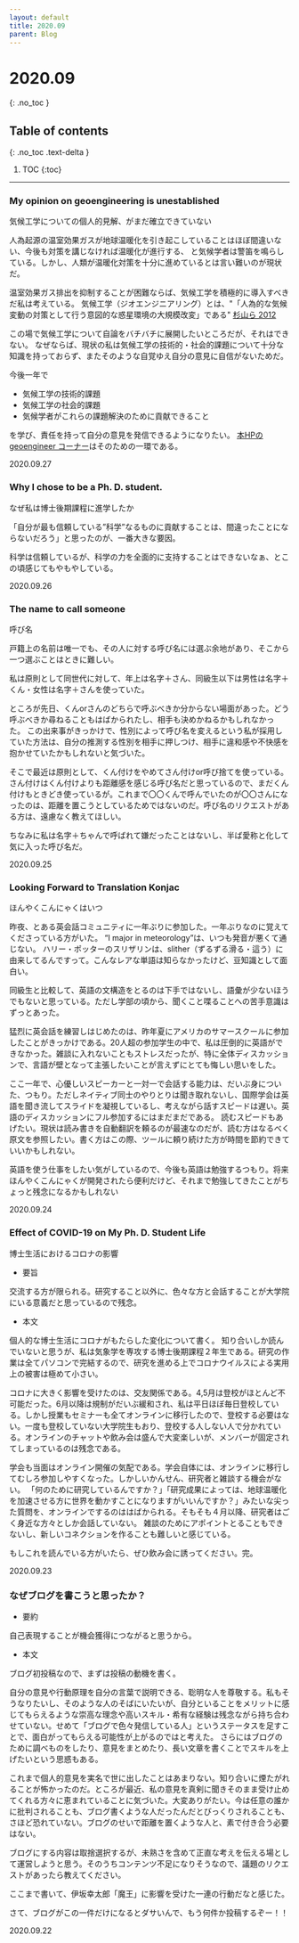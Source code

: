 ```yaml
---
layout: default
title: 2020.09
parent: Blog
---
```


# 2020.09
{: .no_toc }

## Table of contents
{: .no_toc .text-delta }

1. TOC
{:toc}

---

### My opinion on geoengineering is unestablished
気候工学についての個人的見解、がまだ確立できていない

人為起源の温室効果ガスが地球温暖化を引き起こしていることはほぼ間違いない、今後も対策を講じなければ温暖化が進行する、
と気候学者は警笛を鳴らしている。しかし、人類が温暖化対策を十分に進めているとは言い難いのが現状だ。

温室効果ガス排出を抑制することが困難ならば、気候工学を積極的に導入すべきだ私は考えている。
気候工学（ジオエンジニアリング）とは、"「人為的な気候変動の対策として行う意図的な惑星環境の大規模改変」である"
[杉山ら 2012](https://www.metsoc.jp/tenki/pdf/2011/2011_07_0003.pdf "杉山ら 2012")

この場で気候工学について自論をバチバチに展開したいところだが、それはできない。
なぜならば、現状の私は気候工学の技術的・社会的課題について十分な知識を持っておらず、またそのような自覚ゆえ自分の意見に自信がないためだ。

今後一年で
- 気候工学の技術的課題
- 気候工学の社会的課題
- 気候学者がこれらの課題解決のために貢献できること

を学び、責任を持って自分の意見を発信できるようになりたい。
[本HPのgeoengineer コーナー](https://harukahotta.github.io/HarukaHotta/docs/Memo/geoengineer/ "本HPのgeoengineer")はそのための一環である。

2020.09.27

### Why I chose to be a Ph. D. student.
なぜ私は博士後期課程に進学したか

「自分が最も信頼している”科学”なるものに貢献することは、間違ったことにならないだろう」と思ったのが、一番大きな要因。

科学は信頼しているが、科学の力を全面的に支持することはできないなぁ、とこの頃感じてもやもやしている。

2020.09.26

### The name to call someone
呼び名

戸籍上の名前は唯一でも、その人に対する呼び名には選ぶ余地があり、そこから一つ選ぶことはときに難しい。

私は原則として同世代に対して、年上は名字＋さん、同級生以下は男性は名字＋くん・女性は名字＋さんを使っていた。

ところが先日、くんorさんのどちらで呼ぶべきか分からない場面があった。どう呼ぶべきか尋ねることもはばかられたし、相手も決めかねるかもしれなかった。
この出来事がきっかけで、性別によって呼び名を変えるという私が採用していた方法は、自分の推測する性別を相手に押しつけ、相手に違和感や不快感を抱かせていたかもしれないと気づいた。

そこで最近は原則として、くん付けをやめてさん付けor呼び捨てを使っている。さん付けはくん付けよりも距離感を感じる呼び名だと思っているので、まだくん付けもときどき使っているが。これまで〇〇くんで呼んでいたのが〇〇さんになったのは、距離を置こうとしているためではないのだ。呼び名のリクエストがある方は、遠慮なく教えてほしい。

ちなみに私は名字＋ちゃんで呼ばれて嫌だったことはないし、半ば愛称と化して気に入った呼び名だ。

2020.09.25

### Looking Forward to Translation Konjac
ほんやくこんにゃくはいつ

昨夜、とある英会話コミュニティに一年ぶりに参加した。一年ぶりなのに覚えてくださっている方がいた。
“I major in meteorology”は、いつも発音が悪くて通じない。
ハリー・ポッターのスリザリンは、slither（ずるずる滑る・這う）に由来してるんですって。こんなレアな単語は知らなかったけど、豆知識として面白い。

同級生と比較して、英語の文構造をとるのは下手ではないし、語彙が少ないほうでもないと思っている。ただし学部の頃から、聞くこと喋ることへの苦手意識はずっとあった。

猛烈に英会話を練習しはじめたのは、昨年夏にアメリカのサマースクールに参加したことがきっかけである。20人超の参加学生の中で、私は圧倒的に英語ができなかった。雑談に入れないこともストレスだったが、特に全体ディスカッションで、言語が壁となって主張したいことが言えずにとても悔しい思いをした。

ここ一年で、心優しいスピーカーと一対一で会話する能力は、だいぶ身についた、つもり。ただしネイティブ同士のやりとりは聞き取れないし、国際学会は英語を聞き流してスライドを凝視しているし、考えながら話すスピードは遅い。英語のディスカッションにフル参加するにはまだまだである。
読むスピードもあげたい。現状は読み書きを自動翻訳を頼るのが最速なのだが、読む方はなるべく原文を参照したい。書く方はこの際、ツールに頼り続けた方が時間を節約できていいかもしれない。

英語を使う仕事をしたい気がしているので、今後も英語は勉強するつもり。将来ほんやくこんにゃくが開発されたら便利だけど、それまで勉強してきたことがちょっと残念になるかもしれない

2020.09.24

### Effect of COVID-19 on My Ph. D. Student Life
博士生活におけるコロナの影響

- 要旨

交流する方が限られる。研究すること以外に、色々な方と会話することが大学院にいる意義だと思っているので残念。

- 本文

個人的な博士生活にコロナがもたらした変化について書く。
知り合いしか読んでいないと思うが、私は気象学を専攻する博士後期課程２年生である。研究の作業は全てパソコンで完結するので、研究を進める上でコロナウイルスによる実用上の被害は極めて小さい。

コロナに大きく影響を受けたのは、交友関係である。4,5月は登校がほとんど不可能だった。6月以降は規制がだいぶ緩和され、私は平日ほぼ毎日登校している。しかし授業もセミナーも全てオンラインに移行したので、登校する必要はない。一度も登校していない大学院生もおり、登校する人しない人で分かれている。オンラインのチャットや飲み会は盛んで大変楽しいが、メンバーが固定されてしまっているのは残念である。

学会も当面はオンライン開催の気配である。学会自体には、オンラインに移行してむしろ参加しやすくなった。しかしいかんせん、研究者と雑談する機会がない。
「何のために研究しているんですか？」「研究成果によっては、地球温暖化を加速させる方に世界を動かすことになりますがいいんですか？」みたいな尖った質問を、オンラインでするのははばかられる。そもそも４月以降、研究者はごく身近な方々としか会話していない。
雑談のためにアポイントとることもできないし、新しいコネクションを作ることも難しいと感じている。

もしこれを読んでいる方がいたら、ぜひ飲み会に誘ってください。完。

2020.09.23

### なぜブログを書こうと思ったか？

- 要約

自己表現することが機会獲得につながると思うから。

- 本文

ブログ初投稿なので、まずは投稿の動機を書く。

自分の意見や行動原理を自分の言葉で説明できる、聡明な人を尊敬する。私もそうなりたいし、そのような人のそばにいたいが、自分といることをメリットに感じてもらえるような崇高な理念や高いスキル・希有な経験は残念ながら持ち合わせていない。せめて「ブログで色々発信している人」というステータスを足すことで、面白がってもらえる可能性が上がるのではと考えた。
さらにはブログのために調べものをしたり、意見をまとめたり、長い文章を書くことでスキルを上げたいという思惑もある。

これまで個人的意見を実名で世に出したことはあまりない。知り合いに煙たがれることが怖かったのだ。ところが最近、私の意見を真剣に聞きそのまま受け止めてくれる方々に恵まれていることに気づいた。大変ありがたい。今は任意の誰かに批判されることも、ブログ書くような人だったんだとびっくりされることも、さほど恐れていない。ブログのせいで距離を置くような人と、素で付き合う必要はない。

ブログにする内容は取捨選択するが、未熟さを含めて正直な考えを伝える場として運営しようと思う。そのうちコンテンツ不足になりそうなので、議題のリクエストがあったら教えてください。

ここまで書いて、伊坂幸太郎「魔王」に影響を受けた一連の行動だなと感じた。

さて、ブログがこの一件だけになるとダサいんで、もう何件か投稿するぞー！！

2020.09.22
